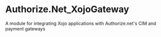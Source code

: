 # Authorize.Net_XojoGateway
A module for  integrating Xojo applications with Authorize.net's CIM and payment gateways
